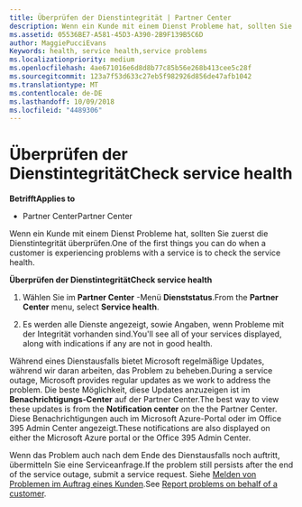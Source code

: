 ```yaml
---
title: Überprüfen der Dienstintegrität | Partner Center
description: Wenn ein Kunde mit einem Dienst Probleme hat, sollten Sie zuerst die Dienstintegrität überprüfen.
ms.assetid: 05536BE7-A581-45D3-A390-2B9F139B5C6D
author: MaggiePucciEvans
Keywords: health, service health,service problems
ms.localizationpriority: medium
ms.openlocfilehash: 4ae671016e6d8d8b77c85b56e268b413cee5c28f
ms.sourcegitcommit: 123a7f53d633c27eb5f982926d856de47afb1042
ms.translationtype: MT
ms.contentlocale: de-DE
ms.lasthandoff: 10/09/2018
ms.locfileid: "4489306"
---
```

# <a name="check-service-health"></a><span data-ttu-id="c75c3-103">Überprüfen der Dienstintegrität</span><span class="sxs-lookup"><span data-stu-id="c75c3-103">Check service health</span></span>

**<span data-ttu-id="c75c3-104">Betrifft</span><span class="sxs-lookup"><span data-stu-id="c75c3-104">Applies to</span></span>**

-  <span data-ttu-id="c75c3-105">Partner Center</span><span class="sxs-lookup"><span data-stu-id="c75c3-105">Partner Center</span></span>

<span data-ttu-id="c75c3-106">Wenn ein Kunde mit einem Dienst Probleme hat, sollten Sie zuerst die Dienstintegrität überprüfen.</span><span class="sxs-lookup"><span data-stu-id="c75c3-106">One of the first things you can do when a customer is experiencing problems with a service is to check the service health.</span></span>

**<span data-ttu-id="c75c3-107">Überprüfen der Dienstintegrität</span><span class="sxs-lookup"><span data-stu-id="c75c3-107">Check service health</span></span>**

1.  <span data-ttu-id="c75c3-108">Wählen Sie im **Partner Center** -Menü **Dienststatus**.</span><span class="sxs-lookup"><span data-stu-id="c75c3-108">From the **Partner Center** menu, select **Service health**.</span></span> 

2.  <span data-ttu-id="c75c3-109">Es werden alle Dienste angezeigt, sowie Angaben, wenn Probleme mit der Integrität vorhanden sind.</span><span class="sxs-lookup"><span data-stu-id="c75c3-109">You'll see all of your services displayed, along with indications if any are not in good health.</span></span> 

<span data-ttu-id="c75c3-110">Während eines Dienstausfalls bietet Microsoft regelmäßige Updates, während wir daran arbeiten, das Problem zu beheben.</span><span class="sxs-lookup"><span data-stu-id="c75c3-110">During a service outage, Microsoft provides regular updates as we work to address the problem.</span></span> <span data-ttu-id="c75c3-111">Die beste Möglichkeit, diese Updates anzuzeigen ist im **Benachrichtigungs-Center** auf der Partner Center.</span><span class="sxs-lookup"><span data-stu-id="c75c3-111">The best way to view these updates is from the **Notification center** on the the Partner Center.</span></span> <span data-ttu-id="c75c3-112">Diese Benachrichtigungen auch im Microsoft Azure-Portal oder im Office 395 Admin Center angezeigt.</span><span class="sxs-lookup"><span data-stu-id="c75c3-112">These notifications are also displayed on either the Microsoft Azure portal or the Office 395 Admin Center.</span></span>

<span data-ttu-id="c75c3-113">Wenn das Problem auch nach dem Ende des Dienstausfalls noch auftritt, übermitteln Sie eine Serviceanfrage.</span><span class="sxs-lookup"><span data-stu-id="c75c3-113">If the problem still persists after the end of the service outage, submit a service request.</span></span> <span data-ttu-id="c75c3-114">Siehe [Melden von Problemen im Auftrag eines Kunden](report-problems-on-behalf-of-a-customer.md).</span><span class="sxs-lookup"><span data-stu-id="c75c3-114">See [Report problems on behalf of a customer](report-problems-on-behalf-of-a-customer.md).</span></span>

 

 



